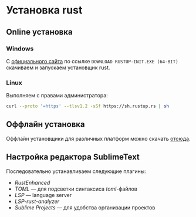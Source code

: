 # Установка rust

## Online установка

### Windows
C [официального сайта](https://www.rust-lang.org/tools/install) по ссылке `DOWNLOAD RUSTUP-INIT.EXE (64-BIT)` скачиваем и запускаем установщик rust.

### Linux
Выполняем с правами администратора:
```bash
curl --proto '=https' --tlsv1.2 -sSf https://sh.rustup.rs | sh
```

## Оффлайн установка
Оффлайн установщики для различных платформ можно скачать [отсюда](https://forge.rust-lang.org/infra/other-installation-methods.html).

## Настройка редактора SublimeText
Последовательно устанавливаем следующие плагины:
 * _RustEnhanced_
 * _TOML_ — для подсветки синтаксиса _toml_-файлов
 * _LSP_ — language server
 * _LSP-rust-analyzer_
 * _Sublime Projects_ — для удобства организации проектов
 
